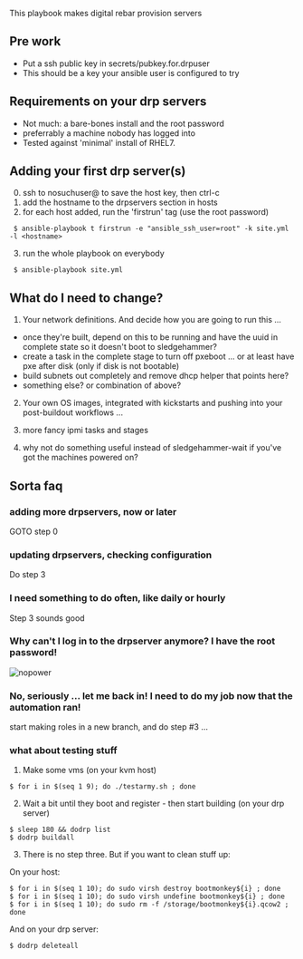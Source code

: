 

This playbook makes digital rebar provision servers


## Pre work

* Put a ssh public key in secrets/pubkey.for.drpuser
* This should be a key your ansible user is configured to try


##  Requirements on your drp servers

* Not much: a bare-bones install and the root password
* preferrably a machine nobody has logged into
* Tested against 'minimal' install of RHEL7.


## Adding your first drp server(s)
0. ssh to nosuchuser@<hostname> to save the host key, then ctrl-c
1. add the hostname to the drpservers section in hosts
2. for each host added, run the 'firstrun' tag (use the root password)

```
 $ ansible-playbook t firstrun -e "ansible_ssh_user=root" -k site.yml -l <hostname>
```

3. run the whole playbook on everybody

```
 $ ansible-playbook site.yml
```

## What do I need to change?
1. Your network definitions.  And decide how you are going to run this ... 

 * once they're built, depend on this to be running and have the uuid in complete state so it doesn't boot to sledgehammer?
 * create a task in the complete stage to turn off pxeboot ... or at least have pxe after disk (only if disk is not bootable)
 * build subnets out completely and remove dhcp helper that points here?
 * something else?  or combination of above?

2. Your own OS images, integrated with kickstarts and pushing into your post-buildout workflows ... 

3. more fancy ipmi tasks and stages

4. why not do something useful instead of sledgehammer-wait if you've got the machines powered on?  

## Sorta faq

### adding more drpservers, now or later
GOTO step 0

### updating drpservers, checking configuration
Do step 3

### I need something to do often, like daily or hourly
Step 3 sounds good

### Why can't I log in to the drpserver anymore?  I have the root password!

![nopower](https://i.kym-cdn.com/photos/images/original/000/913/758/a12.jpg "You have no power here")

### No, seriously ... let me back in!  I need to do my job now that the automation ran!
start making roles in a new branch, and do step #3 ... 

### what about testing stuff
1. Make some vms (on your kvm host)

```
$ for i in $(seq 1 9); do ./testarmy.sh ; done
```

2. Wait a bit until they boot and register - then start building (on your drp server)
```
$ sleep 180 && dodrp list
$ dodrp buildall
```

3. There is no step three.  But if you want to clean stuff up:

On your host:
```
$ for i in $(seq 1 10); do sudo virsh destroy bootmonkey${i} ; done
$ for i in $(seq 1 10); do sudo virsh undefine bootmonkey${i} ; done
$ for i in $(seq 1 10); do sudo rm -f /storage/bootmonkey${i}.qcow2 ; done
```

And on your drp server:
```
$ dodrp deleteall
```










